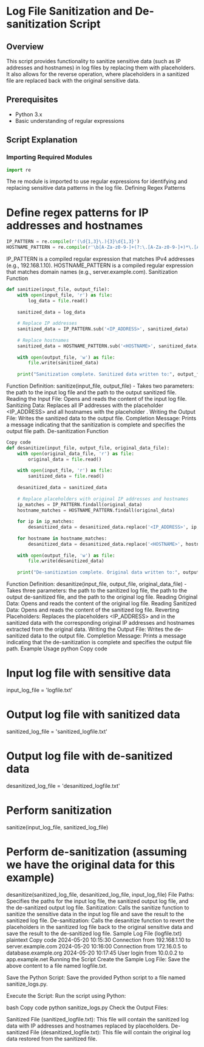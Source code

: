 
# Log File Sanitization and De-sanitization Script

## Overview
This script provides functionality to sanitize sensitive data (such as IP addresses and hostnames) in log files by replacing them with placeholders. It also allows for the reverse operation, where placeholders in a sanitized file are replaced back with the original sensitive data.

## Prerequisites
- Python 3.x
- Basic understanding of regular expressions

## Script Explanation

### Importing Required Modules

```python
import re
```
The re module is imported to use regular expressions for identifying and replacing sensitive data patterns in the log file.
Defining Regex Patterns

# Define regex patterns for IP addresses and hostnames
```python
IP_PATTERN = re.compile(r'(\d{1,3}\.){3}\d{1,3}')
HOSTNAME_PATTERN = re.compile(r'\b[A-Za-z0-9-]+(?:\.[A-Za-z0-9-]+)*\.[A-Za-z]{2,}\b')
```
IP_PATTERN is a compiled regular expression that matches IPv4 addresses (e.g., 192.168.1.10).
HOSTNAME_PATTERN is a compiled regular expression that matches domain names (e.g., server.example.com).
Sanitization Function
```python
def sanitize(input_file, output_file):
    with open(input_file, 'r') as file:
        log_data = file.read()
    
    sanitized_data = log_data
    
    # Replace IP addresses
    sanitized_data = IP_PATTERN.sub('<IP_ADDRESS>', sanitized_data)
    
    # Replace hostnames
    sanitized_data = HOSTNAME_PATTERN.sub('<HOSTNAME>', sanitized_data)
    
    with open(output_file, 'w') as file:
        file.write(sanitized_data)
    
    print("Sanitization complete. Sanitized data written to:", output_file)
```
Function Definition: sanitize(input_file, output_file) - Takes two parameters: the path to the input log file and the path to the output sanitized file.
Reading the Input File: Opens and reads the content of the input log file.
Sanitizing Data: Replaces all IP addresses with the placeholder <IP_ADDRESS> and all hostnames with the placeholder <HOSTNAME>.
Writing the Output File: Writes the sanitized data to the output file.
Completion Message: Prints a message indicating that the sanitization is complete and specifies the output file path.
De-sanitization Function
```python
Copy code
def desanitize(input_file, output_file, original_data_file):
    with open(original_data_file, 'r') as file:
        original_data = file.read()
    
    with open(input_file, 'r') as file:
        sanitized_data = file.read()
    
    desanitized_data = sanitized_data
    
    # Replace placeholders with original IP addresses and hostnames
    ip_matches = IP_PATTERN.findall(original_data)
    hostname_matches = HOSTNAME_PATTERN.findall(original_data)
    
    for ip in ip_matches:
        desanitized_data = desanitized_data.replace('<IP_ADDRESS>', ip, 1)
    
    for hostname in hostname_matches:
        desanitized_data = desanitized_data.replace('<HOSTNAME>', hostname, 1)
    
    with open(output_file, 'w') as file:
        file.write(desanitized_data)
    
    print("De-sanitization complete. Original data written to:", output_file)
```
Function Definition: desanitize(input_file, output_file, original_data_file) - Takes three parameters: the path to the sanitized log file, the path to the output de-sanitized file, and the path to the original log file.
Reading Original Data: Opens and reads the content of the original log file.
Reading Sanitized Data: Opens and reads the content of the sanitized log file.
Reverting Placeholders: Replaces the placeholders <IP_ADDRESS> and <HOSTNAME> in the sanitized data with the corresponding original IP addresses and hostnames extracted from the original data.
Writing the Output File: Writes the de-sanitized data to the output file.
Completion Message: Prints a message indicating that the de-sanitization is complete and specifies the output file path.
Example Usage
python
Copy code
# Input log file with sensitive data
input_log_file = 'logfile.txt'
# Output log file with sanitized data
sanitized_log_file = 'sanitized_logfile.txt'
# Output log file with de-sanitized data
desanitized_log_file = 'desanitized_logfile.txt'

# Perform sanitization
sanitize(input_log_file, sanitized_log_file)

# Perform de-sanitization (assuming we have the original data for this example)
desanitize(sanitized_log_file, desanitized_log_file, input_log_file)
File Paths: Specifies the paths for the input log file, the sanitized output log file, and the de-sanitized output log file.
Sanitization: Calls the sanitize function to sanitize the sensitive data in the input log file and save the result to the sanitized log file.
De-sanitization: Calls the desanitize function to revert the placeholders in the sanitized log file back to the original sensitive data and save the result to the de-sanitized log file.
Sample Log File (logfile.txt)
plaintext
Copy code
2024-05-20 10:15:30 Connection from 192.168.1.10 to server.example.com
2024-05-20 10:16:00 Connection from 172.16.0.5 to database.example.org
2024-05-20 10:17:45 User login from 10.0.0.2 to app.example.net
Running the Script
Create the Sample Log File: Save the above content to a file named logfile.txt.

Save the Python Script: Save the provided Python script to a file named sanitize_logs.py.

Execute the Script: Run the script using Python:

bash
Copy code
python sanitize_logs.py
Check the Output Files:

Sanitized File (sanitized_logfile.txt): This file will contain the sanitized log data with IP addresses and hostnames replaced by placeholders.
De-sanitized File (desanitized_logfile.txt): This file will contain the original log data restored from the sanitized file.
